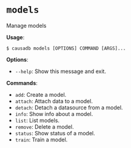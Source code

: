# `models`

Manage models

**Usage**:

```console
$ causadb models [OPTIONS] COMMAND [ARGS]...
```

**Options**:

* `--help`: Show this message and exit.

**Commands**:

* `add`: Create a model.
* `attach`: Attach data to a model.
* `detach`: Detach a datasource from a model.
* `info`: Show info about a model.
* `list`: List models.
* `remove`: Delete a model.
* `status`: Show status of a model.
* `train`: Train a model.


